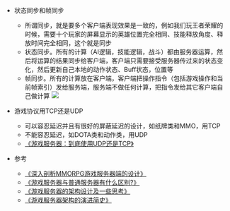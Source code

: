 
- 状态同步和帧同步
  - 所谓同步，就是要多个客户端表现效果是一致的，例如我们玩王者荣耀的时候，需要十个玩家的屏幕显示的英雄位置完全相同、技能释放角度、释放时间完全相同，这个就是同步
  - 状态同步。所有的计算（AI逻辑，技能逻辑，战斗）都由服务器运算，然后将运算的结果同步给客户端，客户端只需要接受服务器传过来的状态变化，然后更新自己本地的动作状态、Buff状态，位置等
  - 帧同步。所有的计算放在客户端，客户端把操作指令（包括游戏操作和当前帧索引）发给服务端，服务端不做任何计算，把指令发给其它客户端自己做计算
  ![](http://images-1251273400.cosgz.myqcloud.com/20201025164000.png)

- 游戏协议用TCP还是UDP
  - 可以容忍延迟并且有很好的屏蔽延迟的设计，如纸牌类和MMO，用TCP
  - 不能容忍延迟，如DOTA类和动作类，用UDP
  - [《游戏服务器：到底使用UDP还是TCP》](https://gameinstitute.qq.com/community/detail/108640)

- 参考
  - [《深入剖析MMORPG游戏服务器端的设计》](https://blog.csdn.net/gddsky/article/details/1831658)
  - [《游戏服务器与普通服务器有什么区别?》](https://www.zhihu.com/question/23508968)
  - [《游戏服务器的架构设计及一些思考》](http://www.ha97.com/4365.html)
  - [《游戏服务器架构的演进简史》](https://www.infoq.cn/article/a-brief-history-of-the-game-server-architecture)